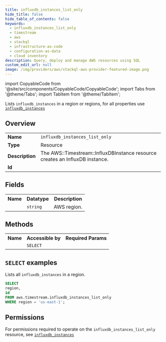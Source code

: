 ```yaml
---
title: influxdb_instances_list_only
hide_title: false
hide_table_of_contents: false
keywords:
  - influxdb_instances_list_only
  - timestream
  - aws
  - stackql
  - infrastructure-as-code
  - configuration-as-data
  - cloud inventory
description: Query, deploy and manage AWS resources using SQL
custom_edit_url: null
image: /img/providers/aws/stackql-aws-provider-featured-image.png
---
```


import CopyableCode from '@site/src/components/CopyableCode/CopyableCode';
import Tabs from '@theme/Tabs';
import TabItem from '@theme/TabItem';

Lists <code>influxdb_instances</code> in a region or regions, for all properties use <a href="/providers/aws/serviceName/influxdb_instances/"><code>influxdb_instances</code></a>

## Overview
<table><tbody>
<tr><td><b>Name</b></td><td><code>influxdb_instances_list_only</code></td></tr>
<tr><td><b>Type</b></td><td>Resource</td></tr>
<tr><td><b>Description</b></td><td>The AWS::Timestream::InfluxDBInstance resource creates an InfluxDB instance.</td></tr>
<tr><td><b>Id</b></td><td><CopyableCode code="aws.timestream.influxdb_instances_list_only" /></td></tr>
</tbody></table>

## Fields
<table><tbody><tr><th>Name</th><th>Datatype</th><th>Description</th></tr><tr><td><CopyableCode code="region" /></td><td><code>string</code></td><td>AWS region.</td></tr>
</tbody></table>

## Methods

<table><tbody>
  <tr>
    <th>Name</th>
    <th>Accessible by</th>
    <th>Required Params</th>
  </tr>
  <tr>
    <td><CopyableCode code="list_resources" /></td>
    <td><code>SELECT</code></td>
    <td><CopyableCode code="region" /></td>
  </tr>
</tbody></table>

## `SELECT` examples
Lists all <code>influxdb_instances</code> in a region.
```sql
SELECT
region,
id
FROM aws.timestream.influxdb_instances_list_only
WHERE region = 'us-east-1';
```


## Permissions

For permissions required to operate on the <code>influxdb_instances_list_only</code> resource, see <a href="/providers/aws/timestream/influxdb_instances/#permissions"><code>influxdb_instances</code></a>

